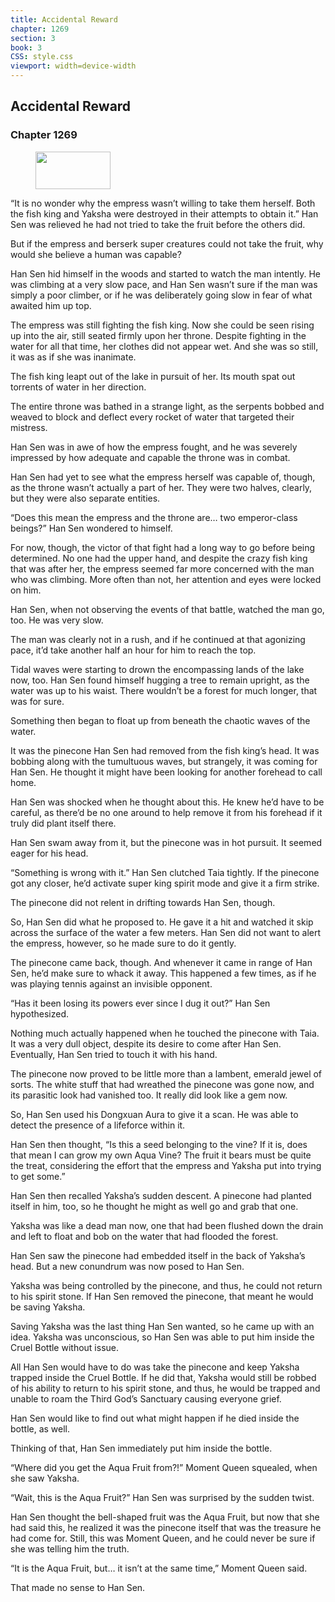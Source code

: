 ```yaml
---
title: Accidental Reward
chapter: 1269
section: 3
book: 3
CSS: style.css
viewport: width=device-width
---
```


## Accidental Reward

### Chapter 1269

<figure>
	<img src="../Images/gem.gif" alt="" id="gem" width="120" height="60" />
</figure>

“It is no wonder why the empress wasn’t willing to take them herself. Both the fish king and Yaksha were destroyed in their attempts to obtain it.” Han Sen was relieved he had not tried to take the fruit before the others did.

But if the empress and berserk super creatures could not take the fruit, why would she believe a human was capable?

Han Sen hid himself in the woods and started to watch the man intently. He was climbing at a very slow pace, and Han Sen wasn’t sure if the man was simply a poor climber, or if he was deliberately going slow in fear of what awaited him up top.

The empress was still fighting the fish king. Now she could be seen rising up into the air, still seated firmly upon her throne. Despite fighting in the water for all that time, her clothes did not appear wet. And she was so still, it was as if she was inanimate.

The fish king leapt out of the lake in pursuit of her. Its mouth spat out torrents of water in her direction.

The entire throne was bathed in a strange light, as the serpents bobbed and weaved to block and deflect every rocket of water that targeted their mistress.

Han Sen was in awe of how the empress fought, and he was severely impressed by how adequate and capable the throne was in combat.

Han Sen had yet to see what the empress herself was capable of, though, as the throne wasn’t actually a part of her. They were two halves, clearly, but they were also separate entities.

“Does this mean the empress and the throne are… two emperor-class beings?” Han Sen wondered to himself.

For now, though, the victor of that fight had a long way to go before being determined. No one had the upper hand, and despite the crazy fish king that was after her, the empress seemed far more concerned with the man who was climbing. More often than not, her attention and eyes were locked on him.

Han Sen, when not observing the events of that battle, watched the man go, too. He was very slow.

The man was clearly not in a rush, and if he continued at that agonizing pace, it’d take another half an hour for him to reach the top.

Tidal waves were starting to drown the encompassing lands of the lake now, too. Han Sen found himself hugging a tree to remain upright, as the water was up to his waist. There wouldn’t be a forest for much longer, that was for sure.

Something then began to float up from beneath the chaotic waves of the water.

It was the pinecone Han Sen had removed from the fish king’s head. It was bobbing along with the tumultuous waves, but strangely, it was coming for Han Sen. He thought it might have been looking for another forehead to call home.

Han Sen was shocked when he thought about this. He knew he’d have to be careful, as there’d be no one around to help remove it from his forehead if it truly did plant itself there.

Han Sen swam away from it, but the pinecone was in hot pursuit. It seemed eager for his head.

“Something is wrong with it.” Han Sen clutched Taia tightly. If the pinecone got any closer, he’d activate super king spirit mode and give it a firm strike.

The pinecone did not relent in drifting towards Han Sen, though.

So, Han Sen did what he proposed to. He gave it a hit and watched it skip across the surface of the water a few meters. Han Sen did not want to alert the empress, however, so he made sure to do it gently.

The pinecone came back, though. And whenever it came in range of Han Sen, he’d make sure to whack it away. This happened a few times, as if he was playing tennis against an invisible opponent.

“Has it been losing its powers ever since I dug it out?” Han Sen hypothesized.

Nothing much actually happened when he touched the pinecone with Taia. It was a very dull object, despite its desire to come after Han Sen. Eventually, Han Sen tried to touch it with his hand.

The pinecone now proved to be little more than a lambent, emerald jewel of sorts. The white stuff that had wreathed the pinecone was gone now, and its parasitic look had vanished too. It really did look like a gem now.

So, Han Sen used his Dongxuan Aura to give it a scan. He was able to detect the presence of a lifeforce within it.

Han Sen then thought, “Is this a seed belonging to the vine? If it is, does that mean I can grow my own Aqua Vine? The fruit it bears must be quite the treat, considering the effort that the empress and Yaksha put into trying to get some.”

Han Sen then recalled Yaksha’s sudden descent. A pinecone had planted itself in him, too, so he thought he might as well go and grab that one.

Yaksha was like a dead man now, one that had been flushed down the drain and left to float and bob on the water that had flooded the forest.

Han Sen saw the pinecone had embedded itself in the back of Yaksha’s head. But a new conundrum was now posed to Han Sen.

Yaksha was being controlled by the pinecone, and thus, he could not return to his spirit stone. If Han Sen removed the pinecone, that meant he would be saving Yaksha.

Saving Yaksha was the last thing Han Sen wanted, so he came up with an idea. Yaksha was unconscious, so Han Sen was able to put him inside the Cruel Bottle without issue.

All Han Sen would have to do was take the pinecone and keep Yaksha trapped inside the Cruel Bottle. If he did that, Yaksha would still be robbed of his ability to return to his spirit stone, and thus, he would be trapped and unable to roam the Third God’s Sanctuary causing everyone grief.

Han Sen would like to find out what might happen if he died inside the bottle, as well.

Thinking of that, Han Sen immediately put him inside the bottle.

“Where did you get the Aqua Fruit from?!” Moment Queen squealed, when she saw Yaksha.

“Wait, this is the Aqua Fruit?” Han Sen was surprised by the sudden twist.

Han Sen thought the bell-shaped fruit was the Aqua Fruit, but now that she had said this, he realized it was the pinecone itself that was the treasure he had come for. Still, this was Moment Queen, and he could never be sure if she was telling him the truth.

“It is the Aqua Fruit, but… it isn’t at the same time,” Moment Queen said.

That made no sense to Han Sen.